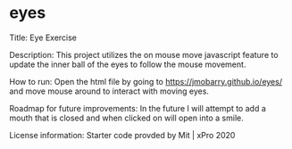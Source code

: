 # eyes
Title: Eye Exercise

Description: This project utilizes the on mouse move javascript feature to update the inner ball of the eyes to follow the mouse movement.

How to run: Open the html file by going to https://jmobarry.github.io/eyes/ and move mouse around to interact with moving eyes.

Roadmap for future improvements: In the future I will attempt to add a mouth that is closed and when clicked on will open into a smile.

License information: Starter code provded by Mit | xPro 2020
